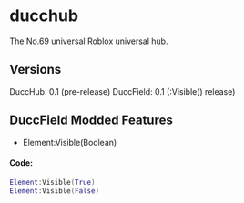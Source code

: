 # ducchub
The No.69 universal Roblox universal hub.

## Versions
DuccHub: 0.1 (pre-release)
DuccField: 0.1 (:Visible() release)

## DuccField Modded Features
- Element:Visible(Boolean)
#### Code:
```lua
Element:Visible(True)
Element:Visible(False)
```

